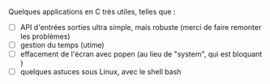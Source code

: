 Quelques applications en C très utiles, telles que :
- [ ] API d'entrées sorties ultra simple, mais robuste (merci de faire remonter les problèmes)
- [ ] gestion du temps (utime)
- [ ] effacement de l'écran avec popen (au lieu de "system", qui est bloquant )
- [ ] quelques astuces sous Linux, avec le shell bash